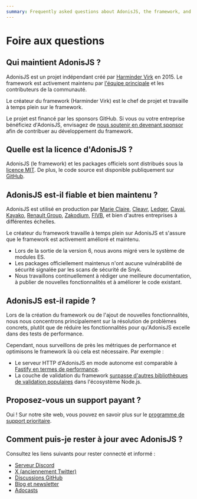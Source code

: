 ```yaml
---
summary: Frequently asked questions about AdonisJS, the framework, and its ecosystem.
---
```


# Foire aux questions

## Qui maintient AdonisJS ?

AdonisJS est un projet indépendant créé par [Harminder Virk](https://twitter.com/AmanVirk1) en 2015. Le framework est activement maintenu par [l'équipe principale](https://github.com/orgs/adonisjs/people) et les contributeurs de la communauté.

Le créateur du framework (Harminder Virk) est le chef de projet et travaille à temps plein sur le framework.

Le projet est financé par les sponsors GitHub. Si vous ou votre entreprise bénéficiez d'AdonisJS, envisagez de [nous soutenir en devenant sponsor](https://github.com/sponsors/thetutlage) afin de contribuer au développement du framework.

## Quelle est la licence d'AdonisJS ?

AdonisJS (le framework) et les packages officiels sont distribués sous la [licence MIT](https://opensource.org/license/mit/). De plus, le code source est disponible publiquement sur [GitHub](https://github.com/adonisjs).

## AdonisJS est-il fiable et bien maintenu ?

AdonisJS est utilisé en production par [Marie Claire](https://www.marieclaire.com/), [Cleavr](https://cleavr.io), [Ledger](https://www.ledger.com/), [Cavai](https://cavai.com), [Kayako](https://kayako.com), [Renault Group](https://www.renaultgroup.com/en/), [Zakodium](https://www.zakodium.com/), [FIVB](https://www.fivb.com), et bien d'autres entreprises à différentes échelles.

Le créateur du framework travaille à temps plein sur AdonisJS et s'assure que le framework est activement amélioré et maintenu.

- Lors de la sortie de la version 6, nous avons migré vers le système de modules ES.
- Les packages officiellement maintenus n'ont aucune vulnérabilité de sécurité signalée par les scans de sécurité de Snyk.
- Nous travaillons continuellement à rédiger une meilleure documentation, à publier de nouvelles fonctionnalités et à améliorer le code existant.

## AdonisJS est-il rapide ?

Lors de la création du framework ou de l'ajout de nouvelles fonctionnalités, nous nous concentrons principalement sur la résolution de problèmes concrets, plutôt que de réduire les fonctionnalités pour qu'AdonisJS excelle dans des tests de performance.

Cependant, nous surveillons de près les métriques de performance et optimisons le framework là où cela est nécessaire. Par exemple :

- Le serveur HTTP d'AdonisJS en mode autonome est comparable à [Fastify en termes de performance](https://github.com/adonisjs/http-server/blob/main/benchmarks.md). 
- La couche de validation du framework [surpasse d'autres bibliothèques de validation populaires](https://github.com/vinejs/vine/blob/main/benchmarks.md) dans l'écosystème Node.js.

## Proposez-vous un support payant ?

Oui ! Sur notre site web, vous pouvez en savoir plus sur le [programme de support prioritaire](https://adonisjs.com/support_program).

## Comment puis-je rester à jour avec AdonisJS ?

Consultez les liens suivants pour rester connecté et informé :

- [Serveur Discord](https://discord.gg/vDcEjq6)
- [X (anciennement Twitter)](https://twitter.com/adonisframework)
- [Discussions GitHub](https://github.com/orgs/adonisjs/discussions)
- [Blog et newsletter](https://adonisjs.com/blog?referrer=adonisjs_docs_faq)
- [Adocasts](https://adocasts.com/?referrer=adonisjs_docs_faq)
